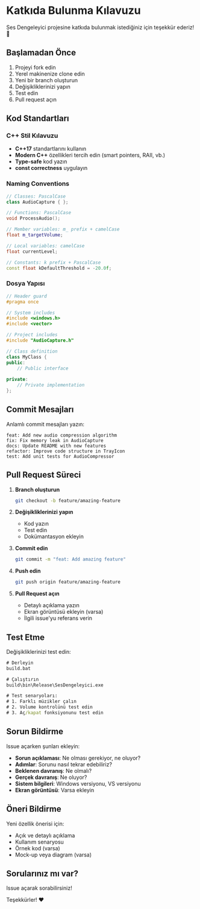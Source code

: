 # Katkıda Bulunma Kılavuzu

Ses Dengeleyici projesine katkıda bulunmak istediğiniz için teşekkür ederiz! 🎉

## Başlamadan Önce

1. Projeyi fork edin
2. Yerel makinenize clone edin
3. Yeni bir branch oluşturun
4. Değişikliklerinizi yapın
5. Test edin
6. Pull request açın

## Kod Standartları

### C++ Stil Kılavuzu

- **C++17** standartlarını kullanın
- **Modern C++** özellikleri tercih edin (smart pointers, RAII, vb.)
- **Type-safe** kod yazın
- **const correctness** uygulayın

### Naming Conventions

```cpp
// Classes: PascalCase
class AudioCapture { };

// Functions: PascalCase
void ProcessAudio();

// Member variables: m_ prefix + camelCase
float m_targetVolume;

// Local variables: camelCase
float currentLevel;

// Constants: k prefix + PascalCase
const float kDefaultThreshold = -20.0f;
```

### Dosya Yapısı

```cpp
// Header guard
#pragma once

// System includes
#include <windows.h>
#include <vector>

// Project includes
#include "AudioCapture.h"

// Class definition
class MyClass {
public:
    // Public interface
    
private:
    // Private implementation
};
```

## Commit Mesajları

Anlamlı commit mesajları yazın:

```
feat: Add new audio compression algorithm
fix: Fix memory leak in AudioCapture
docs: Update README with new features
refactor: Improve code structure in TrayIcon
test: Add unit tests for AudioCompressor
```

## Pull Request Süreci

1. **Branch oluşturun**
   ```bash
   git checkout -b feature/amazing-feature
   ```

2. **Değişikliklerinizi yapın**
   - Kod yazın
   - Test edin
   - Dokümantasyon ekleyin

3. **Commit edin**
   ```bash
   git commit -m "feat: Add amazing feature"
   ```

4. **Push edin**
   ```bash
   git push origin feature/amazing-feature
   ```

5. **Pull Request açın**
   - Detaylı açıklama yazın
   - Ekran görüntüsü ekleyin (varsa)
   - İlgili issue'yu referans verin

## Test Etme

Değişikliklerinizi test edin:

```cmd
# Derleyin
build.bat

# Çalıştırın
build\bin\Release\SesDengeleyici.exe

# Test senaryoları:
# 1. Farklı müzikler çalın
# 2. Volume kontrolünü test edin
# 3. Aç/kapat fonksiyonunu test edin
```

## Sorun Bildirme

Issue açarken şunları ekleyin:

- **Sorun açıklaması**: Ne olması gerekiyor, ne oluyor?
- **Adımlar**: Sorunu nasıl tekrar edebiliriz?
- **Beklenen davranış**: Ne olmalı?
- **Gerçek davranış**: Ne oluyor?
- **Sistem bilgileri**: Windows versiyonu, VS versiyonu
- **Ekran görüntüsü**: Varsa ekleyin

## Öneri Bildirme

Yeni özellik önerisi için:

- Açık ve detaylı açıklama
- Kullanım senaryosu
- Örnek kod (varsa)
- Mock-up veya diagram (varsa)

## Sorularınız mı var?

Issue açarak sorabilirsiniz!

Teşekkürler! ❤️


